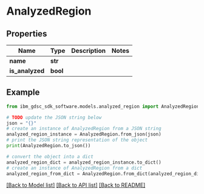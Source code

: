 # AnalyzedRegion


## Properties

Name | Type | Description | Notes
------------ | ------------- | ------------- | -------------
**name** | **str** |  | 
**is_analyzed** | **bool** |  | 

## Example

```python
from ibm_gdsc_sdk_software.models.analyzed_region import AnalyzedRegion

# TODO update the JSON string below
json = "{}"
# create an instance of AnalyzedRegion from a JSON string
analyzed_region_instance = AnalyzedRegion.from_json(json)
# print the JSON string representation of the object
print(AnalyzedRegion.to_json())

# convert the object into a dict
analyzed_region_dict = analyzed_region_instance.to_dict()
# create an instance of AnalyzedRegion from a dict
analyzed_region_from_dict = AnalyzedRegion.from_dict(analyzed_region_dict)
```
[[Back to Model list]](../README.md#documentation-for-models) [[Back to API list]](../README.md#documentation-for-api-endpoints) [[Back to README]](../README.md)


